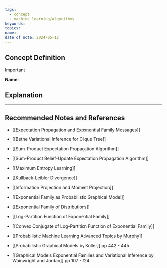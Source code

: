 ```yaml
---
tags:
  - concept
  - machine_learning/algorithms
keywords: 
topics: 
name: 
date of note: 2024-05-12
---
```


## Concept Definition

>[!important]
>**Name**: 



## Explanation





-----------
##  Recommended Notes and References

- [[Expectation Propagation and Exponential Family Messages]]
- [[Bethe Variational Inference for Clique Tree]]

- [[Sum-Product Expectation Propagation Algorithm]]
- [[Sum-Product Belief-Update Expectation Propagation Algorithm]]

- [[Maximum Entropy Learning]]
- [[Kullback-Leibler Divergence]]
- [[Information Projection and Moment Projection]]


- [[Exponential Family as Probabilistic Graphical Model]]
- [[Exponential Family of Distributions]]
- [[Log-Partition Function of Exponential Family]]
- [[Convex Conjugate of Log-Partition Function of Exponential Family]]



- [[Probabilistic Machine Learning Advanced Topics by Murphy]]
- [[Probabilistic Graphical Models by Koller]] pp 442 - 445
- [[Graphical Models Exponential Families and Variational Inference by Wainwright and Jordan]] pp 107 - 124 
